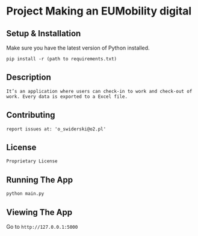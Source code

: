 # Project Making an EUMobility digital

## Setup & Installation

Make sure you have the latest version of Python installed.

```
pip install -r (path to requirements.txt)
```

## Description

```
It’s an application where users can check-in to work and check-out of work. Every data is exported to a Excel file.
```

## Contributing

```
report issues at: 'o_swiderski@o2.pl'
```

## License

```
Proprietary License
```

## Running The App

```
python main.py
```

## Viewing The App

Go to `http://127.0.0.1:5000`
